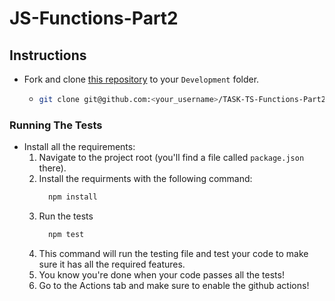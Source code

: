 # JS-Functions-Part2

## Instructions

- Fork and clone [this repository](https://github.com/JoinCODED/TASK-TS-Functions-Part2) to your `Development` folder.
  - ```bash
    git clone git@github.com:<your_username>/TASK-TS-Functions-Part2.git
    ```

### Running The Tests

- Install all the requirements:
  1.  Navigate to the project root (you'll find a file called `package.json` there).
  2.  Install the requirments with the following command:
      ```bash
        npm install
      ```
  3.  Run the tests
      ```bash
        npm test
      ```
  4.  This command will run the testing file and test your code to make sure it has all the required features.
  5.  You know you're done when your code passes all the tests!
  6.  Go to the Actions tab and make sure to enable the github actions!
